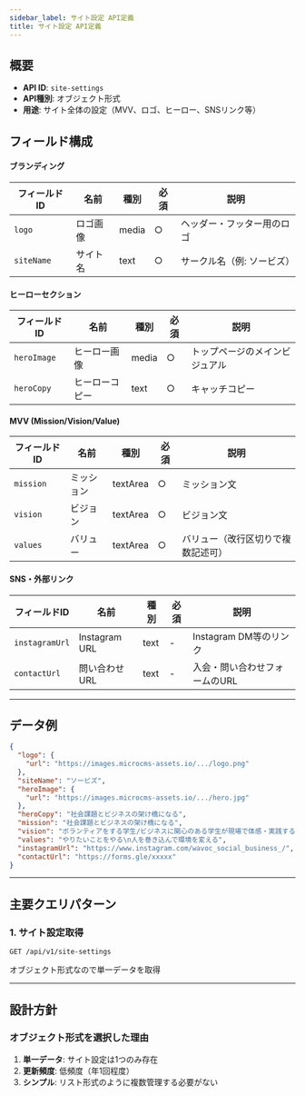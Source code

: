 ```yaml
---
sidebar_label: サイト設定 API定義
title: サイト設定 API定義
---
```


## 概要
- **API ID**: `site-settings`
- **API種別**: オブジェクト形式
- **用途**: サイト全体の設定（MVV、ロゴ、ヒーロー、SNSリンク等）

## フィールド構成

#### ブランディング
| フィールドID | 名前 | 種別 | 必須 | 説明 |
|------------|------|------|------|------|
| `logo` | ロゴ画像 | media | ○ | ヘッダー・フッター用のロゴ |
| `siteName` | サイト名 | text | ○ | サークル名（例: ソービズ） |

#### ヒーローセクション
| フィールドID | 名前 | 種別 | 必須 | 説明 |
|------------|------|------|------|------|
| `heroImage` | ヒーロー画像 | media | ○ | トップページのメインビジュアル |
| `heroCopy` | ヒーローコピー | text | ○ | キャッチコピー |

#### MVV (Mission/Vision/Value)
| フィールドID | 名前 | 種別 | 必須 | 説明 |
|------------|------|------|------|------|
| `mission` | ミッション | textArea | ○ | ミッション文 |
| `vision` | ビジョン | textArea | ○ | ビジョン文 |
| `values` | バリュー | textArea | ○ | バリュー（改行区切りで複数記述可） |

#### SNS・外部リンク
| フィールドID | 名前 | 種別 | 必須 | 説明 |
|------------|------|------|------|------|
| `instagramUrl` | Instagram URL | text | - | Instagram DM等のリンク |
| `contactUrl` | 問い合わせURL | text | - | 入会・問い合わせフォームのURL |

---

## データ例

```json
{
  "logo": {
    "url": "https://images.microcms-assets.io/.../logo.png"
  },
  "siteName": "ソービズ",
  "heroImage": {
    "url": "https://images.microcms-assets.io/.../hero.jpg"
  },
  "heroCopy": "社会課題とビジネスの架け橋になる",
  "mission": "社会課題とビジネスの架け橋になる",
  "vision": "ボランティアをする学生/ビジネスに関心のある学生が現場で体感・実践すると共に、「ソーシャルビジネス」を大学生に伝えていく",
  "values": "やりたいことをやる\n人を巻き込んで環境を変える",
  "instagramUrl": "https://www.instagram.com/wavoc_social_business_/",
  "contactUrl": "https://forms.gle/xxxxx"
}
```

---

## 主要クエリパターン

### 1. サイト設定取得
```
GET /api/v1/site-settings
```
オブジェクト形式なので単一データを取得

---

## 設計方針

### オブジェクト形式を選択した理由
1. **単一データ**: サイト設定は1つのみ存在
2. **更新頻度**: 低頻度（年1回程度）
3. **シンプル**: リスト形式のように複数管理する必要がない
